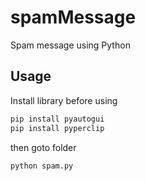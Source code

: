 # spamMessage
Spam message using Python

## Usage
Install library before using
```python
pip install pyautogui
pip install pyperclip
```
then goto folder
```bash
python spam.py
```
